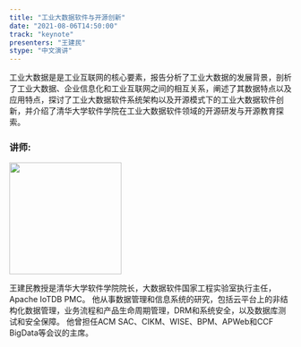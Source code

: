 ```yaml
---
title: "工业大数据软件与开源创新"
date: "2021-08-06T14:50:00"
track: "keynote"
presenters: "王建民"
stype: "中文演讲"
---
```

工业大数据是是工业互联网的核心要素，报告分析了工业大数据的发展背景，剖析了工业大数据、企业信息化和工业互联网之间的相互关系，阐述了其数据特点以及应用特点，探讨了工业大数据软件系统架构以及开源模式下的工业大数据软件创新，并介绍了清华大学软件学院在工业大数据软件领域的开源研发与开源教育探索。
### 讲师:

<img src="images/speaker/Wang-Jianmin.png" width="200"/>


王建民教授是清华大学软件学院院长，大数据软件国家工程实验室执行主任，Apache IoTDB PMC。
他从事数据管理和信息系统的研究，包括云平台上的非结构化数据管理，业务流程和产品生命周期管理，DRM和系统安全，以及数据库测试和安全保障。
他曾担任ACM SAC、CIKM、WISE、BPM、APWeb和CCF BigData等会议的主席。
